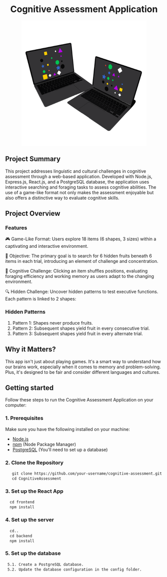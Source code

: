  <h1 align  = "center">Cognitive Assessment Application</h1>

<div align="center">
 <img src = "https://github.com/NikhilSingh07/NikhilSingh07/blob/main/Secret/cognitive.gif" width = "400" align  = "center"> 
</div>


## Project Summary

This project addresses linguistic and cultural challenges in cognitive assessment through a web-based application. Developed with Node.js, Express.js, React.js, and a PostgreSQL database, the application uses interactive searching and foraging tasks to assess cognitive abilities. The use of a game-like format not only makes the assessment enjoyable but also offers a distinctive way to evaluate cognitive skills.


## Project Overview

### Features

🎮 Game-Like Format: Users explore 18 items (6 shapes, 3 sizes) within a captivating and interactive environment.

🎯 Objective: The primary goal is to search for 6 hidden fruits beneath 6 items in each trial, introducing an element of challenge and concentration.

🧠 Cognitive Challenge: Clicking an item shuffles positions, evaluating foraging efficiency and working memory as users adapt to the changing environment.

🔍 Hidden Challenge: Uncover hidden patterns to test executive functions. Each pattern is linked to 2 shapes:


### Hidden Patterns

1. Pattern 1: Shapes never produce fruits.  
2. Pattern 2: Subsequent shapes yield fruit in every consecutive trial.  
3. Pattern 3: Subsequent shapes yield fruit in every alternate trial.  

## Why it Matters?

This app isn't just about playing games. It's a smart way to understand how our brains work, especially when it comes to memory and problem-solving. Plus, it's designed to be fair and consider different languages and cultures.  

## Getting started
Follow these steps to run the Cognitive Assessment Application on your computer:

### 1. Prerequisites

   Make sure you have the following installed on your machine:

   - [Node.js](https://nodejs.org/)  
   - [npm](https://www.npmjs.com/) (Node Package Manager)  
   - [PostgreSQL](https://www.postgresql.org/) (You'll need to set up a database)  

### 2. Clone the Repository  

       git clone https://github.com/your-username/cognitive-assessment.git
       cd CognitiveAssessment

### 3. Set up the React App
     
      cd frontend
      npm install

### 4. Set up the server

      cd..
      cd backend
      npm install

### 5. Set up the database

     5.1. Create a PostgreSQL database.
     5.2. Update the database configuration in the config folder.



